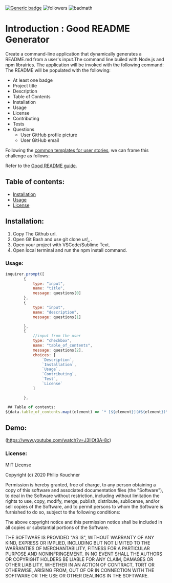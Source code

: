 
  [![Generic badge](https://img.shields.io/badge/inquirer-MIT-blue.svg)](https://shields.io/)
  ![followers](https://img.shields.io/github/followers/PhilipK-webdev?logoColor=red&style=social)
  ![badmath](https://img.shields.io/github/languages/top/nielsenjared/badmath)
# Introduction : Good README Generator

Create a command-line application that dynamically generates a README.md from a user's input.The command line builed with Node.js and npm librairies. The application will be invoked with the following command:
The README will be populated with the following:

* At least one badge
* Project title
* Description
* Table of Contents
* Installation
* Usage
* License
* Contributing
* Tests
* Questions
  * User GitHub profile picture
  * User GitHub email

Following the [common templates for user stories](https://en.wikipedia.org/wiki/User_story#Common_templates), we can frame this challenge as follows:

Refer to the [Good README guide](../../01-HTML-Git-CSS/04-Supplemental/Good-README-Guide/README.md).

## Table of contents:
* [Installation](#installation)
* [Usage](#usage)
* [License](#license)

## Installation:
1. Copy The Github url.
2. Open Git Bash and use git clone _url__ .
3. Open your project with VSCode/Sublime Text.
4. Open local terminal and run the npm install command.

###  Usage:
```javascript
inquirer.prompt([
        {
            type: "input",
            name: "title",
            message: questions[0]
        },
        {
            type: "input",
            name: "description",
            message: questions[1]

        },
        {
            //input from the user
            type: "checkbox",
            name: "table_of_contents",
            message: questions[2],
            choices: [
                `Description`,
                `Installation`,
                `Usage`,
                `Contributing`,
                `Test`,
                `License`
            ]

        },

 ## Table of contents:
${data.table_of_contents.map((element) => `* [${element}](#${element})\n`).join("")}//output

```
## Demo:
(https://www.youtube.com/watch?v=J3IlOt3A-8c)

### License:
  MIT License

Copyright (c) 2020 Philip Kouchner

Permission is hereby granted, free of charge, to any person obtaining a copy of this software and associated documentation files (the "Software"), to deal in the Software without restriction, including without limitation the rights to use, copy, modify, merge, publish, distribute, sublicense, and/or sell copies of the Software, and to permit persons to whom the Software is furnished to do so, subject to the following conditions:

The above copyright notice and this permission notice shall be included in all copies or substantial portions of the Software.

THE SOFTWARE IS PROVIDED "AS IS", WITHOUT WARRANTY OF ANY KIND, EXPRESS OR IMPLIED, INCLUDING BUT NOT LIMITED TO THE WARRANTIES OF MERCHANTABILITY, FITNESS FOR A PARTICULAR PURPOSE AND NONINFRINGEMENT. IN NO EVENT SHALL THE AUTHORS OR COPYRIGHT HOLDERS BE LIABLE FOR ANY CLAIM, DAMAGES OR OTHER LIABILITY, WHETHER IN AN ACTION OF CONTRACT, TORT OR OTHERWISE, ARISING FROM, OUT OF OR IN CONNECTION WITH THE SOFTWARE OR THE USE OR OTHER DEALINGS IN THE SOFTWARE. 
  


